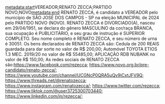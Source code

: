 <metadata:start>VEREADOR;RENATO ZECCA;PARTIDO NOVO;NOVO<metadata:end>
RENATO ZECCA, é candidato a VEREADOR pelo município de SÃO JOSÉ DOS CAMPOS - SP na eleição MUNICIPAL de 2024 pelo PARTIDO NOVO (NOVO). RENATO ZECCA é DIVORCIADO(A), nasceu em 29/04/1951, se declara do gênero MASCULINO da cor/raça BRANCA, sua ocupação é PUBLICITÁRIO, e seu grau de instrução é SUPERIOR COMPLETO. Seu nome completo é RENATO ZECCA, e seu número de urna é 30051.
Os bens declarados de RENATO ZECCA são: Cedula de 200 REAIS guardada para dar sorte no valor de R$ 200,00; Automóvel TOYOTA ETIOS 1.3 MEC. 2019/20 no valor de R$ 55485,00; APLICAÇÃO RDB NUBANK no valor de R$ 150,00; 
As redes sociais de RENATO ZECCA são:https://www.facebook.com/rezecca; https://www.novo.org.br/pre-candidato/renato-zecca/; https://www.youtube.com/channel/UCGNcP0QRA5uQv9iCxtJFV9Q; https://www.threads.net/@renatozecca; https://www.instagram.com/renatozecca/; https://www.twitter.com/rezecca; https://www.tiktok.com/@user3725300703440; https://www.linkedin.com/in/rezecca/;
